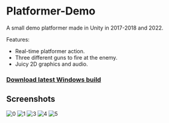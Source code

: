 # Platformer-Demo
 
A small demo platformer made in Unity in 2017-2018 and 2022.

Features:
- Real-time platformer action.
- Three different guns to fire at the enemy.
- Juicy 2D graphics and audio.

### [Download latest Windows build](https://github.com/andreaswitzen/Platformer-Demo/releases/download/v1.0.0/Platformer-Demo-Build.v1.0.0.zip)

## Screenshots

![0](https://user-images.githubusercontent.com/6855253/193433083-cec56e6d-1e5b-4a3e-8fdf-352745941671.png)
![1](https://user-images.githubusercontent.com/6855253/193433084-e82ee961-7f74-48e2-b2b3-88e0a80a0b23.png)
![3](https://user-images.githubusercontent.com/6855253/193433091-771ab96c-1bea-40f2-9794-fa9b162d5cd5.png)
![4](https://user-images.githubusercontent.com/6855253/193433092-ba08c19d-e114-4d51-8381-6bbb625e6dae.png)
![5](https://user-images.githubusercontent.com/6855253/193433093-87563e09-46b5-4729-a355-b68d323bb21e.png)
